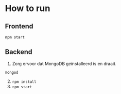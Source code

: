 # How to run

## Frontend

`npm start`

## Backend

1. Zorg ervoor dat MongoDB geïnstalleerd is en draait.

`mongod`

2. `npm install`
3. `npm start`